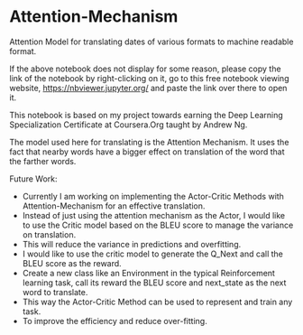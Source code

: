 # Attention-Mechanism
Attention Model for translating dates of various formats to machine readable format.

If the above notebook does not display for some reason, please copy the link of the notebook by right-clicking on it,
go to this free notebook viewing website, https://nbviewer.jupyter.org/ and paste the link over there to open it.

This notebook is based on my project towards earning the Deep Learning Specialization Certificate at Coursera.Org taught by Andrew Ng.


The model used here for translating is the Attention Mechanism. It uses the fact that nearby words have a bigger effect on translation of the word that the farther words.

Future Work:
- Currently I am working on implementing the Actor-Critic Methods with Attention-Mechanism for an effective translation.
- Instead of just using the attention mechanism as the Actor, I would like to use the Critic model based on the BLEU score to manage the variance on translation.
- This will reduce the variance in predictions and overfitting.
- I would like to use the critic model to generate the Q_Next and call the BLEU score as the reward.
- Create a new class like an Environment in the typical Reinforcement learning task, call its reward the BLEU score and next_state as the next word to translate.
-  This way the Actor-Critic Method can be used to represent and train any task.
- To improve the efficiency and reduce over-fitting.
